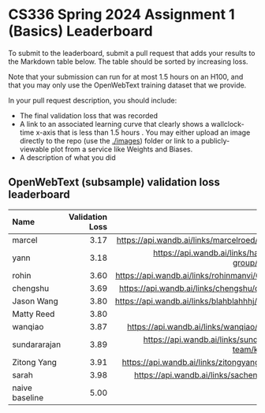 # CS336 Spring 2024 Assignment 1 (Basics) Leaderboard

To submit to the leaderboard, submit a pull request that adds your results to
the Markdown table below. The table should be sorted by increasing loss.

Note that your submission can run for at most 1.5 hours on an H100, and that you
may only use the OpenWebText training dataset that we provide.

In your pull request description, you should include:

- The final validation loss that was recorded
- A link to an associated learning curve that clearly shows a wallclock-time
  x-axis that is less than 1.5 hours . You may either upload an image directly
  to the repo (use the [./images](./images)) folder or link to a
  publicly-viewable plot from a service like Weights and Biases.
- A description of what you did


## OpenWebText (subsample) validation loss leaderboard

| Name                  | Validation Loss | Link                                         |
|:----------------------|----------------:|---------------------------------------------:|
| marcel                |            3.17 |https://api.wandb.ai/links/marcelroed/bseodsr1|
| yann                  |            3.18 |https://api.wandb.ai/links/hashimoto-group/5t1e2wjd|
| rohin                 |            3.60 |https://api.wandb.ai/links/rohinmanvi/0xenuz30|
| chengshu              |            3.69 | https://api.wandb.ai/links/chengshu/q9dgud3z |
| Jason Wang            |            3.80 | https://api.wandb.ai/links/blahblahhhj/eh5i25dp |
| Matty Reed            |            3.80 | [image](./images/Matt_Reed_Validation_Loss.png) |
| wanqiao               |            3.87 | https://api.wandb.ai/links/wanqiao/thuus40n  |
| sundararajan          |            3.89 | https://api.wandb.ai/links/sundararajan-team/kvqmagh7 |
| Zitong Yang           |            3.91 | https://api.wandb.ai/links/zitongyang/j0fzs8tn |
| sarah                 |            3.98 | https://api.wandb.ai/links/sachen/n5faddjv   |
| naive baseline        |            5.00 |                                              |
